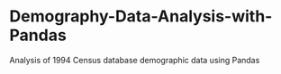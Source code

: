 # Demography-Data-Analysis-with-Pandas
Analysis of 1994 Census database demographic data using Pandas
